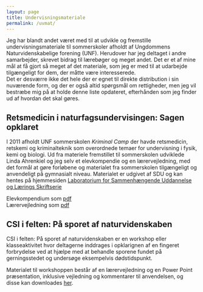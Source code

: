 ```yaml
---
layout: page
title: Undervisningsmateriale 
permalink: /uvmat/
---
```

Jeg har blandt andet været med til at udvikle og fremstille undervisningsmateriale til sommerskoler afholdt af Ungdommens Naturvidenskabelige forening (UNF). 
Herudover har jeg deltaget i andre samarbejder, skrevet bidrag til lærebøger og meget andet. 
Det er et af mine mål at få gjort så meget af det materiale, som jeg er med til at udarbejde tilgængeligt for dem, der måtte være interesserede.      
Det er desværre ikke det hele der er egnet til direkte distribution i sin nuværende form, og der er også altid spørgsmål om rettigheder, men jeg vil bestræbe mig på at holde denne liste opdateret, efterhånden som jeg finder ud af hvordan det skal gøres. 

## Retsmedicin i naturfagsundervisingen: Sagen opklaret

I 2011 afholdt UNF sommerskolen *Kriminal Camp* der havde retsmedicin, retskemi og kriminalteknik som overordnede temaer for undervisning i fysik, kemi og biologi.
Ud fra materiele fremstillet til sommerskolen udviklede Linda Ahrenkiel og jeg selv et elevkompendie og en lærervejledning, med det formål at gøre forløbene og materialet fra sommerskolen tilgængeligt og anvendeligt på gymnasialt niveau.
Materialet er udgivet af SDU og kan hentes på hjemmesiden [Laboratorium for Sammenhængende Uddannelse og Lærings Skriftserie](https://www.sdu.dk/da/forskning/stem/aktuelt/udgivelser)

Elevkompendium som [pdf](http://goo.gl/7lLm5V)  
Lærervejledning som [pdf](http://goo.gl/RUlA5V)

## CSI i felten: På sporet af naturvidenskaben

CSI i felten: På sporet af naturvidenskaben er en workshop eller klasseaktivitet hvor deltagerne inddrages i opklarignen af en fingeret forbrydelse ved at hjælpe med at behandle sporene fundet på gerningsstedet og undersøge eksempelvis dødstidspunkt.

Materialet til workshoppen består af en lærervejledning og en Power Point præsentation, inklusive vejledning og kommentarer til anvendelsen, og disse kan downloades [her](https://1drv.ms/f/s!AqXYlIlLcEjUj8Ahr8lBoj2BoB25Yg).


